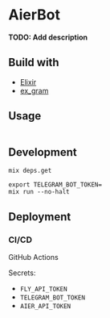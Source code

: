 # AierBot

**TODO: Add description**

## Build with

- [Elixir](https://elixir-lang.org/)
- [ex_gram](https://github.com/rockneurotiko/ex_gram)

## Usage

```

```

## Development

```
mix deps.get

export TELEGRAM_BOT_TOKEN=
mix run --no-halt
```

## Deployment

### CI/CD

GitHub Actions

Secrets:

- `FLY_API_TOKEN`
- `TELEGRAM_BOT_TOKEN`
- `AIER_API_TOKEN`
